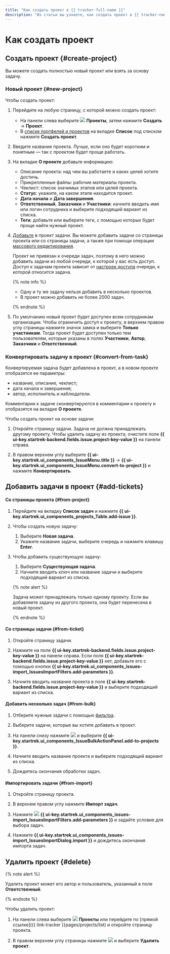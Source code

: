 ```yaml
---
title: "Как создать проект в {{ tracker-full-name }}"
description: "Из статьи вы узнаете, как создать проект в {{ tracker-name }}."
---
```


# Как создать проект

## Создать проект {#create-project}

Вы можете создать полностью новый проект или взять за основу задачу.

### Новый проект {#new-project}

Чтобы создать проект:

1. Перейдите на любую страницу, с которой можно создать проект:

   * На панели слева выберите ![](../../_assets/tracker/svg/project.svg)&nbsp;**Проекты**, затем нажмите **Создать** → **Проект**.
   * В [списке портфелей и проектов](my-projects.md) на вкладке **Список** под списком нажмите **Создать проект**.

1. Введите название проекта. Лучше, если оно будет коротким и понятным — так с проектом будет проще работать.

1. На вкладке **О проекте** добавьте информацию:

   * Описание проекта: над чем вы работаете и каких целей хотите достичь.
   * Прикрепленные файлы: рабочие материалы проекта.
   * Чеклист: список значимых этапов или целей проекта.
   * **Статус**: укажите, на каком этапе находится проект.
   * **Дата начала** и **Дата завершения**.
   * **Ответственный**, **Заказчики** и **Участники**: начните вводить имя или логин сотрудника и выберите подходящий вариант из списка.
   * **Теги**: добавьте или выберите теги, с помощью которых будет проще найти нужный проект.

1. [Добавьте](#add-tickets) в проект задачи. Вы можете добавить задачи со страницы проекта или со страницы задачи, а также при помощи операции [массового редактирования](bulk-change.md).

   Проект не привязан к очереди задач, поэтому в него можно добавить задачи из любой очереди, к которой у вас есть доступ. Доступ к задачам проекта зависит от [настроек доступа](../user/queue.md) очереди, к которой относится задача.

   {% note info %}

   * Одну и ту же задачу нельзя добавить в несколько проектов.
   * В проект можно добавить не более 2000 задач.
   
   {% endnote %}

1. По умолчанию новый проект будет доступен всем сотрудникам организации. Чтобы ограничить доступ к проекту, в верхнем правом углу страницы нажмите значок замка и выберите **Только участникам**. Тогда проект будет доступен только тем пользователям, которые указаны в полях **Участники**, **Автор**, **Заказчики** и **Ответственный**.

### Конвертировать задачу в проект {#convert-from-task}

Конвертируемая задача будет добавлена в проект, а в новом проекте отобразятся ее параметры:
* название, описание, чеклист;
* дата начала и завершения;
* автор, исполнитель и наблюдатели.

Комментарии к задаче сконвертируются в комментарии к проекту и отобразятся на вкладке **О проекте**.  

Чтобы создать проект на основе задачи:

1. Откройте страницу задачи. Задача не должна принадлежать другому проекту. Чтобы удалить задачу из проекта, очистите поле **{{ ui-key.startrek-backend.fields.issue.project-key-value }}** на панели справа.

1. В правом верхнем углу выберите **{{ ui-key.startrek.ui_components_IssueMenu.title }}** → **{{ ui-key.startrek.ui_components_IssueMenu.convert-to-project }}** и нажмите **Конвертировать**.

## Добавить задачи в проект {#add-tickets}

#### Со страницы проекта {#from-project}

1. Перейдите на вкладку **Список задач** и нажмите **{{ ui-key.startrek.ui_components_projects_Table.add-issue }}**.

1. Чтобы создать новую задачу: 
   
   1. Выберите **Новая задача**.
   1. Укажите название задачи, выберите очередь и нажмите клавишу **Enter**.

1. Чтобы добавить существующую задачу:

   1. Выберите **Существующая задача**.
   1. Начните вводить ключ или название задачи и выберите подходящий вариант из списка.

   {% note alert %}

   Задача может принадлежать только одному проекту. Если вы добавляете задачу из другого проекта, она будет перенесена в новый проект.

   {% endnote %}

#### Со страницы задачи {#from-ticket}

1. Откройте страницу задачи.

1. Нажмите на поле **{{ ui-key.startrek-backend.fields.issue.project-key-value }}** на панели справа. Если поля **{{ ui-key.startrek-backend.fields.issue.project-key-value }}** нет, добавьте его с помощью кнопки **{{ ui-key.startrek.ui_components_issues-import_IssuesImportFilters.add-parameters }}**.

1. Начните вводить название проекта в поле **{{ ui-key.startrek-backend.fields.issue.project-key-value }}** и выберите подходящий вариант из списка.

#### Добавить несколько задач {#from-bulk}

1. Отберите нужные задачи с помощью [фильтра](../user/create-filter.md).

1. Выберите задачи, которые вы хотите добавить в проект.

1. На панели снизу нажмите ![](../../_assets/horizontal-ellipsis.svg) и выберите **{{ ui-key.startrek.ui_components_IssueBulkActionPanel.add-to-projects }}**.

1. Начните вводить название проекта и выберите подходящий вариант из списка. 

1. Дождитесь окончания обработки задач.

#### Импортировать задачи {#from-import}

1. Откройте страницу проекта.

1. В верхнем правом углу нажмите **Импорт задач**.

1. Нажмите ![](../../_assets/tracker/svg/add-task.svg)&nbsp;**{{ ui-key.startrek.ui_components_issues-import_IssuesImportFilters.add-parameters }}** и задайте условие для выбора задач. 

1. Нажмите **{{ ui-key.startrek.ui_components_issues-import_IssuesImportDialog.import }}** и дождитесь окончания импорта задач.

## Удалить проект {#delete}

{% note alert %}

Удалить проект может его автор и пользователь, указанный в поле **Ответственный**.

{% endnote %}

Чтобы удалить проект:

1. На панели слева выберите ![](../../_assets/tracker/svg/project.svg)&nbsp;**Проекты** или перейдите по [прямой ссылке]({{ link-tracker }}pages/projects/list) и откройте страницу проекта.

1. В правом верхнем углу страницы нажмите ![](../../_assets/horizontal-ellipsis.svg) и выберите **Удалить проект**.